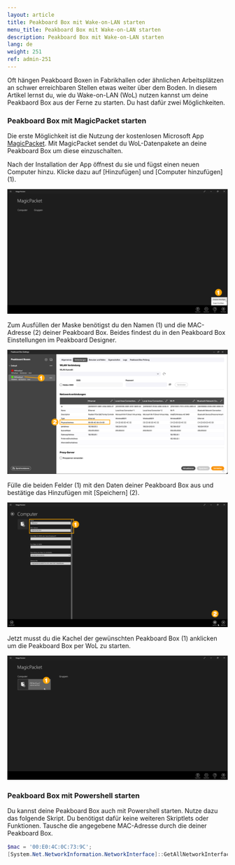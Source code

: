 ```yaml
---
layout: article
title: Peakboard Box mit Wake-on-LAN starten
menu_title: Peakboard Box mit Wake-on-LAN starten
description: Peakboard Box mit Wake-on-LAN starten
lang: de
weight: 251
ref: admin-251
---
```


Oft hängen Peakboard Boxen in Fabrikhallen oder ähnlichen Arbeitsplätzen an schwer erreichbaren Stellen etwas weiter über dem Boden.
In diesem Artikel lernst du, wie du Wake-on-LAN (WoL) nutzen kannst um deine Peakbaord Box aus der Ferne zu starten. Du hast dafür zwei Möglichkeiten.

### Peakboard Box mit MagicPacket starten

Die erste Möglichkeit ist die Nutzung der kostenlosen Microsoft App [MagicPacket](https://apps.microsoft.com/detail/9WZDNCRCW1MX?hl=de-de&gl=DE).
Mit MagicPacket sendet du WoL-Datenpakete an deine Peakboard Box um diese einzuschalten.

Nach der Installation der App öffnest du sie und fügst einen neuen Computer hinzu. Klicke dazu auf [Hinzufügen] und [Computer hinzufügen] (1).

![Neuen Computer hinzufügen](/assets/images/admin/WoL/de_WoL-01.png)

Zum Ausfüllen der Maske benötigst du den Namen (1) und die MAC-Adresse (2) deiner Peakboard Box.
Beides findest du in den Peakboard Box Einstellungen im Peakboard Designer.

![Peakboard Box Einstellungen](/assets/images/admin/WoL/de_WoL-02.png)

Fülle die beiden Felder (1) mit den Daten deiner Peakboard Box aus und bestätige das Hinzufügen mit [Speichern] (2).

![Neuer Computer Maske](/assets/images/admin/WoL/de_WoL-03.png)

Jetzt musst du die Kachel der gewünschten Peakboard Box (1) anklicken um die Peakboard Box per WoL zu starten.

![Peakboard Box starten](/assets/images/admin/WoL/de_WoL-04.png)

### Peakboard Box mit Powershell starten

Du kannst deine Peakboard Box auch mit Powershell starten. Nutze dazu das folgende Skript.
Du benötigst dafür keine weiteren Skriptlets oder Funktionen. Tausche die angegebene MAC-Adresse durch die deiner Peakboard Box.

```powershell
$mac = '00:E0:4C:0C:73:9C'; 
[System.Net.NetworkInformation.NetworkInterface]::GetAllNetworkInterfaces() | Where-Object { $_.NetworkInterfaceType -ne [System.Net.NetworkInformation.NetworkInterfaceType]::Loopback -and $_.OperationalStatus -eq [System.Net.NetworkInformation.OperationalStatus]::Up } | ForEach-Object { $targetPhysicalAddressBytes = [System.Net.NetworkInformation.PhysicalAddress]::Parse(($mac.ToUpper() -replace '[^0-9A-F]','')).GetAddressBytes(); $packet = [byte[]](,0xFF * 102); 6..101 | Foreach-Object { $packet[$_] = $targetPhysicalAddressBytes[($_ % 6)] }; $client = [System.Net.Sockets.UdpClient]::new([System.Net.IPEndPoint]::new(($_.GetIPProperties().UnicastAddresses | Where-Object { $_.Address.AddressFamily -eq [System.Net.Sockets.AddressFamily]::InterNetwork })[0].Address, 0)); try { $client.Send($packet, $packet.Length,[System.Net.IPEndPoint]::new([System.Net.IPAddress]::Broadcast, 9)) | Out-Null } finally { $client.Dispose() } }
```
